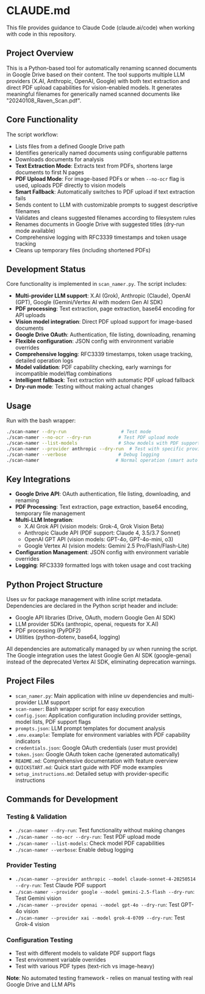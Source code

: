 # CLAUDE.md

This file provides guidance to Claude Code (claude.ai/code) when working with code in this repository.

## Project Overview

This is a Python-based tool for automatically renaming scanned documents in Google Drive based on their content. The tool supports multiple LLM providers (X.AI, Anthropic, OpenAI, Google) with both text extraction and direct PDF upload capabilities for vision-enabled models. It generates meaningful filenames for generically named scanned documents like "20240108_Raven_Scan.pdf".

## Core Functionality

The script workflow:
- Lists files from a defined Google Drive path
- Identifies generically named documents using configurable patterns
- Downloads documents for analysis
- **Text Extraction Mode**: Extracts text from PDFs, shortens large documents to first N pages
- **PDF Upload Mode**: For image-based PDFs or when `--no-ocr` flag is used, uploads PDF directly to vision models
- **Smart Fallback**: Automatically switches to PDF upload if text extraction fails
- Sends content to LLM with customizable prompts to suggest descriptive filenames
- Validates and cleans suggested filenames according to filesystem rules
- Renames documents in Google Drive with suggested titles (dry-run mode available)
- Comprehensive logging with RFC3339 timestamps and token usage tracking
- Cleans up temporary files (including shortened PDFs)

## Development Status

Core functionality is implemented in `scan_namer.py`. The script includes:
- **Multi-provider LLM support**: X.AI (Grok), Anthropic (Claude), OpenAI (GPT), Google (Gemini/Vertex AI with modern Gen AI SDK)
- **PDF processing**: Text extraction, page extraction, base64 encoding for API uploads
- **Vision model integration**: Direct PDF upload support for image-based documents
- **Google Drive OAuth**: Authentication, file listing, downloading, renaming
- **Flexible configuration**: JSON config with environment variable overrides
- **Comprehensive logging**: RFC3339 timestamps, token usage tracking, detailed operation logs
- **Model validation**: PDF capability checking, early warnings for incompatible model/flag combinations
- **Intelligent fallback**: Text extraction with automatic PDF upload fallback
- **Dry-run mode**: Testing without making actual changes

## Usage

Run with the bash wrapper:
```bash
./scan-namer --dry-run                    # Test mode
./scan-namer --no-ocr --dry-run          # Test PDF upload mode
./scan-namer --list-models               # Show models with PDF support
./scan-namer --provider anthropic --dry-run  # Test with specific provider
./scan-namer --verbose                   # Debug logging
./scan-namer                            # Normal operation (smart auto mode)
```

## Key Integrations

- **Google Drive API**: OAuth authentication, file listing, downloading, and renaming
- **PDF Processing**: Text extraction, page extraction, base64 encoding, temporary file management
- **Multi-LLM Integration**: 
  - X.AI Grok API (vision models: Grok-4, Grok Vision Beta)
  - Anthropic Claude API (PDF support: Claude 4, 3.5/3.7 Sonnet)
  - OpenAI GPT API (vision models: GPT-4o, GPT-4o-mini, o3)
  - Google Vertex AI (vision models: Gemini 2.5 Pro/Flash/Flash-Lite)
- **Configuration Management**: JSON config with environment variable overrides
- **Logging**: RFC3339 formatted logs with token usage and cost tracking

## Python Project Structure

Uses uv for package management with inline script metadata. Dependencies are declared in the Python script header and include:
- Google API libraries (Drive, OAuth, modern Google Gen AI SDK)
- LLM provider SDKs (anthropic, openai, requests for X.AI)
- PDF processing (PyPDF2)
- Utilities (python-dotenv, base64, logging)

All dependencies are automatically managed by uv when running the script. The Google integration uses the latest Google Gen AI SDK (google-genai) instead of the deprecated Vertex AI SDK, eliminating deprecation warnings.

## Project Files

- `scan_namer.py`: Main application with inline uv dependencies and multi-provider LLM support
- `scan-namer`: Bash wrapper script for easy execution
- `config.json`: Application configuration including provider settings, model lists, PDF support flags
- `prompts.json`: LLM prompt templates for document analysis
- `.env.example`: Template for environment variables with PDF capability indicators
- `credentials.json`: Google OAuth credentials (user must provide)
- `token.json`: Google OAuth token cache (generated automatically)
- `README.md`: Comprehensive documentation with feature overview
- `QUICKSTART.md`: Quick start guide with PDF mode examples
- `setup_instructions.md`: Detailed setup with provider-specific instructions

## Commands for Development

### Testing & Validation
- `./scan-namer --dry-run`: Test functionality without making changes
- `./scan-namer --no-ocr --dry-run`: Test PDF upload mode
- `./scan-namer --list-models`: Check model PDF capabilities
- `./scan-namer --verbose`: Enable debug logging

### Provider Testing
- `./scan-namer --provider anthropic --model claude-sonnet-4-20250514 --dry-run`: Test Claude PDF support
- `./scan-namer --provider google --model gemini-2.5-flash --dry-run`: Test Gemini vision
- `./scan-namer --provider openai --model gpt-4o --dry-run`: Test GPT-4o vision
- `./scan-namer --provider xai --model grok-4-0709 --dry-run`: Test Grok-4 vision

### Configuration Testing
- Test with different models to validate PDF support flags
- Test environment variable overrides
- Test with various PDF types (text-rich vs image-heavy)

**Note**: No automated testing framework - relies on manual testing with real Google Drive and LLM APIs